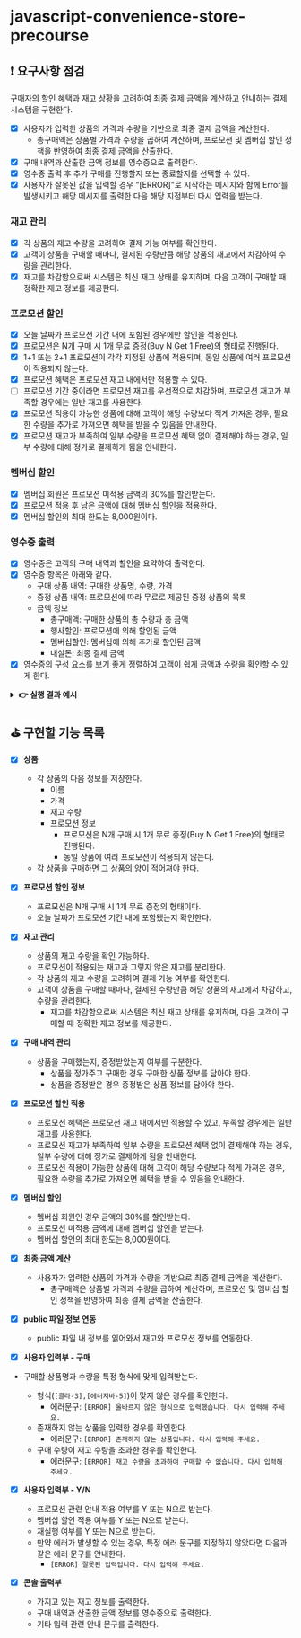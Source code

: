 # javascript-convenience-store-precourse

## ❗ 요구사항 점검

구매자의 할인 혜택과 재고 상황을 고려하여 최종 결제 금액을 계산하고 안내하는 결제 시스템을 구현한다.

- [x] 사용자가 입력한 상품의 가격과 수량을 기반으로 최종 결제 금액을 계산한다.
  - 총구매액은 상품별 가격과 수량을 곱하여 계산하며, 프로모션 및 멤버십 할인 정책을 반영하여 최종 결제 금액을 산출한다.
- [x] 구매 내역과 산출한 금액 정보를 영수증으로 출력한다.
- [x] 영수증 출력 후 추가 구매를 진행할지 또는 종료할지를 선택할 수 있다.
- [x] 사용자가 잘못된 값을 입력할 경우 "[ERROR]"로 시작하는 메시지와 함께 Error를 발생시키고 해당 메시지를 출력한 다음 해당 지점부터 다시 입력을 받는다.

### 재고 관리

- [x] 각 상품의 재고 수량을 고려하여 결제 가능 여부를 확인한다.
- [x] 고객이 상품을 구매할 때마다, 결제된 수량만큼 해당 상품의 재고에서 차감하여 수량을 관리한다.
- [x] 재고를 차감함으로써 시스템은 최신 재고 상태를 유지하며, 다음 고객이 구매할 때 정확한 재고 정보를 제공한다.

### 프로모션 할인

- [x] 오늘 날짜가 프로모션 기간 내에 포함된 경우에만 할인을 적용한다.
- [x] 프로모션은 N개 구매 시 1개 무료 증정(Buy N Get 1 Free)의 형태로 진행된다.
- [x] 1+1 또는 2+1 프로모션이 각각 지정된 상품에 적용되며, 동일 상품에 여러 프로모션이 적용되지 않는다.
- [x] 프로모션 혜택은 프로모션 재고 내에서만 적용할 수 있다.
- [ ] 프로모션 기간 중이라면 프로모션 재고를 우선적으로 차감하며, 프로모션 재고가 부족할 경우에는 일반 재고를 사용한다.
- [x] 프로모션 적용이 가능한 상품에 대해 고객이 해당 수량보다 적게 가져온 경우, 필요한 수량을 추가로 가져오면 혜택을 받을 수 있음을 안내한다.
- [x] 프로모션 재고가 부족하여 일부 수량을 프로모션 혜택 없이 결제해야 하는 경우, 일부 수량에 대해 정가로 결제하게 됨을 안내한다.

### 멤버십 할인

- [x] 멤버십 회원은 프로모션 미적용 금액의 30%를 할인받는다.
- [x] 프로모션 적용 후 남은 금액에 대해 멤버십 할인을 적용한다.
- [x] 멤버십 할인의 최대 한도는 8,000원이다.

### 영수증 출력

- [x] 영수증은 고객의 구매 내역과 할인을 요약하여 출력한다.
- [x] 영수증 항목은 아래와 같다.
  - 구매 상품 내역: 구매한 상품명, 수량, 가격
  - 증정 상품 내역: 프로모션에 따라 무료로 제공된 증정 상품의 목록
  - 금액 정보
    - 총구매액: 구매한 상품의 총 수량과 총 금액
    - 행사할인: 프로모션에 의해 할인된 금액
    - 멤버십할인: 멤버십에 의해 추가로 할인된 금액
    - 내실돈: 최종 결제 금액
- [x] 영수증의 구성 요소를 보기 좋게 정렬하여 고객이 쉽게 금액과 수량을 확인할 수 있게 한다.

<details>
<summary><b>👉 실행 결과 예시</b></summary>

- **총 실행 결과**

  ```
  안녕하세요. W편의점입니다.
  현재 보유하고 있는 상품입니다.

  - 콜라 1,000원 10개 탄산2+1
  - 콜라 1,000원 10개
  - 사이다 1,000원 8개 탄산2+1
  - 사이다 1,000원 7개
  - 오렌지주스 1,800원 9개 MD추천상품
  - 오렌지주스 1,800원 재고 없음
  - 탄산수 1,200원 5개 탄산2+1
  - 탄산수 1,200원 재고 없음
  - 물 500원 10개
  - 비타민워터 1,500원 6개
  - 감자칩 1,500원 5개 반짝할인
  - 감자칩 1,500원 5개
  - 초코바 1,200원 5개 MD추천상품
  - 초코바 1,200원 5개
  - 에너지바 2,000원 5개
  - 정식도시락 6,400원 8개
  - 컵라면 1,700원 1개 MD추천상품
  - 컵라면 1,700원 10개

  구매하실 상품명과 수량을 입력해 주세요. (예: [사이다-2],[감자칩-1])
  [콜라-3],[에너지바-5]

  멤버십 할인을 받으시겠습니까? (Y/N)
  Y

  ===========W 편의점=============
  상품명		수량	금액
  콜라		3 	3,000
  에너지바 		5 	10,000
  ===========증	정=============
  콜라		1
  ==============================
  총구매액		8	13,000
  행사할인			-1,000
  멤버십할인			-3,000
  내실돈			 9,000

  감사합니다. 구매하고 싶은 다른 상품이 있나요? (Y/N)
  Y

  안녕하세요. W편의점입니다.
  현재 보유하고 있는 상품입니다.

  - 콜라 1,000원 7개 탄산2+1
  - 콜라 1,000원 10개
  - 사이다 1,000원 8개 탄산2+1
  - 사이다 1,000원 7개
  - 오렌지주스 1,800원 9개 MD추천상품
  - 오렌지주스 1,800원 재고 없음
  - 탄산수 1,200원 5개 탄산2+1
  - 탄산수 1,200원 재고 없음
  - 물 500원 10개
  - 비타민워터 1,500원 6개
  - 감자칩 1,500원 5개 반짝할인
  - 감자칩 1,500원 5개
  - 초코바 1,200원 5개 MD추천상품
  - 초코바 1,200원 5개
  - 에너지바 2,000원 재고 없음
  - 정식도시락 6,400원 8개
  - 컵라면 1,700원 1개 MD추천상품
  - 컵라면 1,700원 10개

  구매하실 상품명과 수량을 입력해 주세요. (예: [사이다-2],[감자칩-1])
  [콜라-10]

  현재 콜라 4개는 프로모션 할인이 적용되지 않습니다. 그래도 구매하시겠습니까? (Y/N)
  Y

  멤버십 할인을 받으시겠습니까? (Y/N)
  N

  ===========W 편의점=============
  상품명		수량	금액
  콜라		10 	10,000
  ===========증	정=============
  콜라		2
  ==============================
  총구매액		10	10,000
  행사할인			-2,000
  멤버십할인			-0
  내실돈			 8,000

  감사합니다. 구매하고 싶은 다른 상품이 있나요? (Y/N)
  Y

  안녕하세요. W편의점입니다.
  현재 보유하고 있는 상품입니다.

  - 콜라 1,000원 재고 없음 탄산2+1
  - 콜라 1,000원 7개
  - 사이다 1,000원 8개 탄산2+1
  - 사이다 1,000원 7개
  - 오렌지주스 1,800원 9개 MD추천상품
  - 오렌지주스 1,800원 재고 없음
  - 탄산수 1,200원 5개 탄산2+1
  - 탄산수 1,200원 재고 없음
  - 물 500원 10개
  - 비타민워터 1,500원 6개
  - 감자칩 1,500원 5개 반짝할인
  - 감자칩 1,500원 5개
  - 초코바 1,200원 5개 MD추천상품
  - 초코바 1,200원 5개
  - 에너지바 2,000원 재고 없음
  - 정식도시락 6,400원 8개
  - 컵라면 1,700원 1개 MD추천상품
  - 컵라면 1,700원 10개

  구매하실 상품명과 수량을 입력해 주세요. (예: [사이다-2],[감자칩-1])
  [오렌지주스-1]

  현재 오렌지주스은(는) 1개를 무료로 더 받을 수 있습니다. 추가하시겠습니까? (Y/N)
  Y

  멤버십 할인을 받으시겠습니까? (Y/N)
  Y

  ===========W 편의점=============
  상품명		수량	금액
  오렌지주스		2 	3,600
  ===========증	정=============
  오렌지주스		1
  ==============================
  총구매액		2	3,600
  행사할인			-1,800
  멤버십할인			-0
  내실돈			 1,800

  감사합니다. 구매하고 싶은 다른 상품이 있나요? (Y/N)
  N
  ```

</details>

## ⛳ 구현할 기능 목록

- [x] **상품**

  - 각 상품의 다음 정보를 저장한다.
    - 이름
    - 가격
    - 재고 수량
    - 프로모션 정보
      - 프로모션은 N개 구매 시 1개 무료 증정(Buy N Get 1 Free)의 형태로 진행된다.
      - 동일 상품에 여러 프로모션이 적용되지 않는다.
  - 각 상품을 구매하면 그 상품의 양이 적어져야 한다.

- [x] **프로모션 할인 정보**

  - 프로모션은 N개 구매 시 1개 무료 증정의 형태이다.
  - 오늘 날짜가 프로모션 기간 내에 포함됐는지 확인한다.

- [x] **재고 관리**

  - 상품의 재고 수량을 확인 가능하다.
  - 프로모션이 적용되는 재고과 그렇지 않은 재고를 분리한다.
  - 각 상품의 재고 수량을 고려하여 결제 가능 여부를 확인한다.
  - 고객이 상품을 구매할 때마다, 결제된 수량만큼 해당 상품의 재고에서 차감하고, 수량을 관리한다.
    - 재고를 차감함으로써 시스템은 최신 재고 상태를 유지하며, 다음 고객이 구매할 때 정확한 재고 정보를 제공한다.

- [x] **구매 내역 관리**

  - 상품을 구매했는지, 증정받았는지 여부를 구분한다.
    - 상품을 정가주고 구매한 경우 구매한 상품 정보를 담아야 한다.
    - 상품을 증정받은 경우 증정받은 상품 정보를 담아야 한다.

- [x] **프로모션 할인 적용**

  - 프로모션 혜택은 프로모션 재고 내에서만 적용할 수 있고, 부족할 경우에는 일반 재고를 사용한다.
  - 프로모션 재고가 부족하여 일부 수량을 프로모션 혜택 없이 결제해야 하는 경우, 일부 수량에 대해 정가로 결제하게 됨을 안내한다.
  - 프로모션 적용이 가능한 상품에 대해 고객이 해당 수량보다 적게 가져온 경우, 필요한 수량을 추가로 가져오면 혜택을 받을 수 있음을 안내한다.

- [x] **멤버십 할인**

  - 멤버십 회원인 경우 금액의 30%를 할인받는다.
  - 프로모션 미적용 금액에 대해 멤버십 할인을 받는다.
  - 멤버십 할인의 최대 한도는 8,000원이다.

- [x] **최종 금액 계산**

  - 사용자가 입력한 상품의 가격과 수량을 기반으로 최종 결제 금액을 계산한다.
    - 총구매액은 상품별 가격과 수량을 곱하여 계산하며, 프로모션 및 멤버십 할인 정책을 반영하여 최종 결제 금액을 산출한다.

- [x] **public 파일 정보 연동**

  - public 파일 내 정보를 읽어와서 재고와 프로모션 정보를 연동한다.

- [x] **사용자 입력부 - 구매**

- 구매할 상품명과 수량을 특정 형식에 맞게 입력받는다.

  - 형식(`[콜라-3],[에너지바-5]`)이 맞지 않은 경우를 확인한다.
    - 에러문구: `[ERROR] 올바르지 않은 형식으로 입력했습니다. 다시 입력해 주세요.`
  - 존재하지 않는 상품을 입력한 경우를 확인한다.
    - 에러문구: `[ERROR] 존재하지 않는 상품입니다. 다시 입력해 주세요.`
  - 구매 수량이 재고 수량을 초과한 경우를 확인한다.
    - 에러문구: `[ERROR] 재고 수량을 초과하여 구매할 수 없습니다. 다시 입력해 주세요.`

- [x] **사용자 입력부 - Y/N**

  - 프로모션 관련 안내 적용 여부를 Y 또는 N으로 받는다.
  - 멤버십 할인 적용 여부를 Y 또는 N으로 받는다.
  - 재실행 여부를 Y 또는 N으로 받는다.
  - 만약 에러가 발생할 수 있는 경우, 특정 에러 문구를 지정하지 않았다면 다음과 같은 에러 문구를 안내한다.
    - `[ERROR] 잘못된 입력입니다. 다시 입력해 주세요.`

- [x] **콘솔 출력부**
  - 가지고 있는 재고 정보를 출력한다.
  - 구매 내역과 산출한 금액 정보를 영수증으로 출력한다.
  - 기타 입력 관련 안내 문구를 출력한다.

